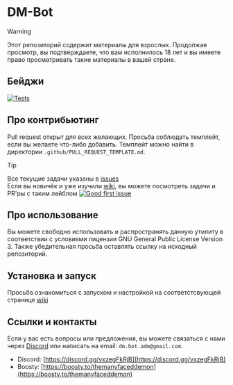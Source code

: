 # DM-Bot

> [!WARNING]
> Этот репозиторий содержит материалы для взрослых. Продолжая просмотр, вы подтверждаете, что вам исполнилось 18 лет и вы имеете право просматривать такие материалы в вашей стране.

## Бейджи
[![Tests](https://github.com/AngelsAndDemonsDM/DM-Bot/actions/workflows/unittest.yml/badge.svg?branch=master)](https://github.com/AngelsAndDemonsDM/DM-Bot/actions/workflows/unittest.yml)

## Про контрибьютинг
Pull request открыт для всех желающих. Просьба соблюдать темплейт, если вы желаете что-либо добавить. Темплейт можно найти в директории `.github/PULL_REQUEST_TEMPLATE.md`.

> [!TIP]
> Все текущие задачи указаны в [issues](https://github.com/AngelsAndDemonsDM/DM-Bot/issues)<br>
> Если вы новичёк и уже изучили [wiki](https://github.com/AngelsAndDemonsDM/DM-Bot/wiki/%D0%93%D0%BB%D0%B0%D0%B2%D0%BD%D0%B0%D1%8F), вы можете посмотреть задачи и PR'ры с таким лейблом [![Good first issue](https://img.shields.io/github/labels/AngelsAndDemonsDM/DM-Bot/Good%20first%20issue)](https://github.com/AngelsAndDemonsDM/DM-Bot/labels/Good%20first%20issue)

## Про использование
Вы можете свободно использовать и распространять данную утилиту в соответствии с условиями лицензии GNU General Public License Version 3. Также убедительная просьба оставлять ссылку на исходный репозиторий.

## Установка и запуск
Просьба ознакомиться с запуском и настройкой на соответстсвующей странице [wiki](https://github.com/AngelsAndDemonsDM/DM-Bot/wiki/%D0%93%D0%BB%D0%B0%D0%B2%D0%BD%D0%B0%D1%8F)

## Ссылки и контакты
Если у вас есть вопросы или предложения, вы можете связаться с нами через [Discord](https://discord.gg/vxzegFkRjB) или написать на email: `dm.bot.adm@gmail.com`.
- Discord: [https://discord.gg/vxzegFkRjB](https://discord.gg/vxzegFkRjB)  
- Boosty: [https://boosty.to/themanyfaceddemon](https://boosty.to/themanyfaceddemon)
